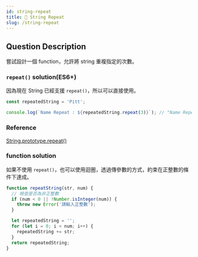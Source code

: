 ```yaml
---
id: string-repeat
title: 📄 String Repeat
slug: /string-repeat
---
```


## Question Description

嘗試設計一個 function，允許將 string 重複指定的次數。

### `repeat()` solution(ES6+)

因為現在 String 已經支援 `repeat()`，所以可以直接使用。

```js
const repeatedString = 'Pitt';

console.log(`Name Repeat : ${repeatedString.repeat(3)}`); // "Name Repeat : PittPittPitt"
```

### Reference

[String.prototype.repeat()](https://developer.mozilla.org/en-US/docs/Web/JavaScript/Reference/Global_Objects/String/repeat)

### function solution

如果不使用 `repeat()`，也可以使用迴圈，透過傳參數的方式，約束在正整數的條件下達成。

```js
function repeatString(str, num) {
  // 檢查是否為非正整數
  if (num < 0 || !Number.isInteger(num)) {
    throw new Error('請輸入正整數');
  }

  let repeatedString = '';
  for (let i = 0; i < num; i++) {
    repeatedString += str;
  }
  return repeatedString;
}
```
